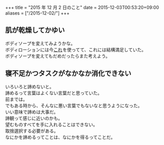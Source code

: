 +++
title = "2015 年 12 月 2 日のこと"
date = 2015-12-03T00:53:20+09:00
aliases = ["/2015-12-02/"]
+++

## 肌が乾燥してかゆい

ボディソープを変えてみようかな。  
ボディローションには今<a rel="nofollow" href="http://www.amazon.co.jp/gp/product/B000FQUTAU/ref=as_li_ss_tl?ie=UTF8&camp=247&creative=7399&creativeASIN=B000FQUTAU&linkCode=as2&tag=5000164-22">これ</a><img src="http://ir-jp.amazon-adsystem.com/e/ir?t=5000164-22&l=as2&o=9&a=B000FQUTAU" width="1" height="1" border="0" alt="" style="border:none !important; margin:0px !important;" />を使ってて、これには結構満足していた。  
ボディソープを変えてもだめだったらまた考えよう。

## 寝不足かつタスクがなかなか消化できない

いろいろと諦めないと。  
諦めるって言葉はよくない言葉だと思っていた。  
前までは。  
でもある時から、そんなに悪い言葉でもないなと思うようになった。  
いい意味で諦めは大事だ。  
諦観って感じに近いのかも。  
望むものすべてを手に入れることはできない。  
取捨選択する必要がある。  
なにかを諦めるってことは、なにかを得るってことだ。
